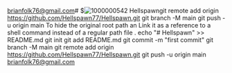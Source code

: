 brianfolk76@gmail.com# $![1000000542](https://github.com/Hellspawn77/Hellspawn/assets/139117072/d3b6ba7e-c943-4bbb-9425-901690a4c800)
Hellspawngit remote add origin https://github.com/Hellspawn77/Hellspawn.git
git branch -M main
git push -u origin main
To hide the original root path an Link it as a reference to a shell command instead of a regular path file .
echo "# Hellspawn" >> README.md
git init
git add README.md
git commit -m "first commit"
git branch -M main
git remote add origin https://github.com/Hellspawn77/Hellspawn.git
git push -u origin main
brianfolk76@gmail.com
